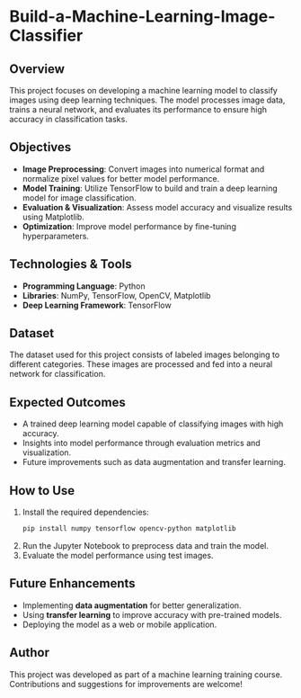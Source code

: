 # Build-a-Machine-Learning-Image-Classifier

## Overview
This project focuses on developing a machine learning model to classify images using deep learning techniques. The model processes image data, trains a neural network, and evaluates its performance to ensure high accuracy in classification tasks.

## Objectives
- **Image Preprocessing**: Convert images into numerical format and normalize pixel values for better model performance.
- **Model Training**: Utilize TensorFlow to build and train a deep learning model for image classification.
- **Evaluation & Visualization**: Assess model accuracy and visualize results using Matplotlib.
- **Optimization**: Improve model performance by fine-tuning hyperparameters.

## Technologies & Tools
- **Programming Language**: Python
- **Libraries**: NumPy, TensorFlow, OpenCV, Matplotlib
- **Deep Learning Framework**: TensorFlow

## Dataset
The dataset used for this project consists of labeled images belonging to different categories. These images are processed and fed into a neural network for classification.

## Expected Outcomes
- A trained deep learning model capable of classifying images with high accuracy.
- Insights into model performance through evaluation metrics and visualization.
- Future improvements such as data augmentation and transfer learning.

## How to Use
1. Install the required dependencies:
   ```bash
   pip install numpy tensorflow opencv-python matplotlib
   ```
2. Run the Jupyter Notebook to preprocess data and train the model.
3. Evaluate the model performance using test images.

## Future Enhancements
- Implementing **data augmentation** for better generalization.
- Using **transfer learning** to improve accuracy with pre-trained models.
- Deploying the model as a web or mobile application.

## Author
This project was developed as part of a machine learning training course. Contributions and suggestions for improvements are welcome!

